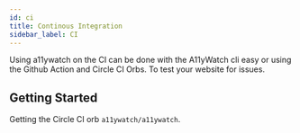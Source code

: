 ```yaml
---
id: ci
title: Continous Integration
sidebar_label: CI
---
```


Using a11ywatch on the CI can be done with the A11yWatch cli easy or using the Github Action and Circle CI Orbs. To test your website for issues.

## Getting Started

Getting the Circle CI orb `a11ywatch/a11ywatch`.
